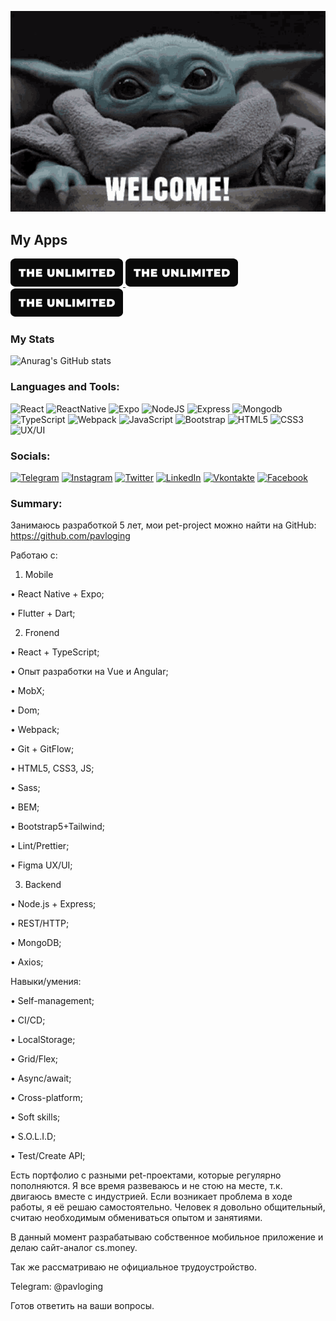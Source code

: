 [![Header](https://github.com/pavloging/pavloging/blob/main/welcome.gif)](https://t.me/pavloging)

## My Apps

<a href="https://cenema.netlify.app/" target="_blank">
  <img src="https://github.com/AlexeyShpavda/alexeyshpavda/blob/master/assets/the_unlimited.png" alt="The Unlimited" width="180"/>
</a>
<a href="https://github.com/pavloging/goals" target="_blank">
  <img src="https://github.com/AlexeyShpavda/alexeyshpavda/blob/master/assets/the_unlimited.png" alt="The Unlimited" width="180"/>
</a>
<a href="https://cenema.netlify.app/" target="_blank">
  <img src="https://github.com/AlexeyShpavda/alexeyshpavda/blob/master/assets/the_unlimited.png" alt="The Unlimited" width="180"/>
</a>

### My Stats

![Anurag's GitHub stats](https://github-readme-stats.vercel.app/api?username=pavloging&show_icons=true&theme=merko&hide=contribs)

### Languages and Tools:


![React](https://img.shields.io/badge/-React-090909?style=for-the-badge&logo=react)
![ReactNative](https://img.shields.io/badge/-Expo-090909?style=for-the-badge&logo=node)
![Expo](https://img.shields.io/badge/-ReactNative-090909?style=for-the-badge&logo=node)
![NodeJS](https://img.shields.io/badge/-NodeJS-090909?style=for-the-badge&logo=node)
![Express](https://img.shields.io/badge/-Express-090909?style=for-the-badge&logo=express)
![Mongodb](https://img.shields.io/badge/-Mongodb-090909?style=for-the-badge&logo=mongodb)
![TypeScript](https://img.shields.io/badge/-TypeScript-090909?style=for-the-badge&logo=typyscript)
![Webpack](https://img.shields.io/badge/-Webpack-090909?style=for-the-badge&logo=webpack)
![JavaScript](https://img.shields.io/badge/-JavaScript-090909?style=for-the-badge&logo=javascript)
![Bootstrap](https://img.shields.io/badge/-Bootstrap-090909?style=for-the-badge&logo=bootstrap)
![HTML5](https://img.shields.io/badge/-HTML5-090909?style=for-the-badge&logo=html)
![CSS3](https://img.shields.io/badge/-CSS3-090909?style=for-the-badge&logo=css)
![UX/UI](https://img.shields.io/badge/-UX/UI-090909?style=for-the-badge&logo=ux)

### Socials:

[![Telegram](https://img.shields.io/badge/-Telegram-090909?style=for-the-badge&logo=telegram&logoColor=27A0D9)](https://t.me/pavloging)
[![Instagram](https://img.shields.io/badge/-Instagram-090909?style=for-the-badge&logo=instagram&logoColor=B4068E)](https://www.instagram.com/pavloging)
[![Twitter](https://img.shields.io/badge/-Twitter-090909?style=for-the-badge&logo=Twitter&logoColor=1C9DEB)](https://twitter.com/pavloging)
[![LinkedIn](https://img.shields.io/badge/-LinkedIn-090909?style=for-the-badge&logo=linkedin&logoColor=007BB6)](https://www.linkedin.com/in/pavloging)
[![Vkontakte](https://img.shields.io/badge/-Vkontakte-090909?style=for-the-badge&logo=Vk&logoColor=4F7DB3)](https://vk.com/pavloging)
[![Facebook](https://img.shields.io/badge/-Facebook-090909?style=for-the-badge&logo=Facebook&logoColor=1195F5)](https://www.facebook.com/pavloging)

### Summary:

Занимаюсь разработкой 5 лет, мои pet-project можно найти на GitHub: 
https://github.com/pavloging 

Работаю с: 

1. Mobile

•  React Native + Expo;

•  Flutter + Dart;

2. Fronend 

•  React + TypeScript;

•  Опыт разработки на Vue и Angular;

•  MobX;

•  Dom;

•  Webpack;

•  Git + GitFlow;

•  HTML5, CSS3, JS;

•  Sass;

•  BEM;

•  Bootstrap5+Tailwind;

•  Lint/Prettier;

•  Figma UX/UI;

3. Backend

•  Node.js + Express;

•  REST/HTTP;

•  MongoDB;

•  Axios;

Навыки/умения:

•  Self-management;

•  CI/CD;

•  LocalStorage;

•  Grid/Flex;

•  Async/await;

•  Cross-platform;

•  Soft skills;

•  S.O.L.I.D;

•  Test/Create API;

Есть портфолио с разными pet-проектами, которые регулярно пополняются. Я все время развеваюсь и не стою на месте, т.к. двигаюсь вместе с индустрией. Если возникает проблема в ходе работы, я её решаю самостоятельно. Человек я довольно общительный, считаю необходимым обмениваться опытом и занятиями.

В данный момент разрабатываю собственное мобильное приложение и делаю сайт-аналог cs.money.

Так же рассматриваю не официальное трудоустройство.

Telegram: @pavloging 

Готов ответить на ваши вопросы.
